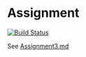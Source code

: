# Assignment

[![Build Status](https://dev.azure.com/aaronsauther/CSCD379/_apis/build/status/AaronSauther.EWU-CSCD379-2020-Winter?branchName=Assignment3)](https://dev.azure.com/aaronsauther/CSCD379/_build/latest?definitionId=1&branchName=Assignment3)

See [Assignment3.md](Assignment3.md)
